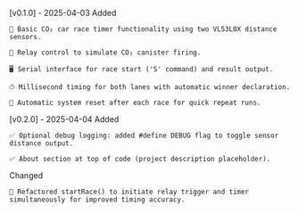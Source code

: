 [v0.1.0] - 2025-04-03
Added

    🎯 Basic CO₂ car race timer functionality using two VL53L0X distance sensors.

    🔌 Relay control to simulate CO₂ canister firing.

    🖥 Serial interface for race start ('S' command) and result output.

    ⏱ Millisecond timing for both lanes with automatic winner declaration.

    🔄 Automatic system reset after each race for quick repeat runs.

[v0.2.0] - 2025-04-04
Added

    ✅ Optional debug logging: added #define DEBUG flag to toggle sensor distance output.

    ✅ About section at top of code (project description placeholder).

Changed

    🔁 Refactored startRace() to initiate relay trigger and timer simultaneously for improved timing accuracy.